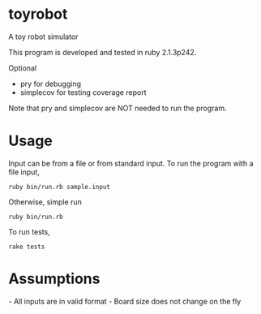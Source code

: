 toyrobot
========

A toy robot simulator

This program is developed and tested in ruby 2.1.3p242.

Optional
- pry for debugging
- simplecov for testing coverage report

Note that pry and simplecov are NOT needed to run the program.

<h1>Usage</h1>
Input can be from a file or from standard input. To run the program with a file input,

```
ruby bin/run.rb sample.input
```

Otherwise, simple run

```
ruby bin/run.rb
```

To run tests,

```
rake tests
```

<h1>Assumptions</h1>
- All inputs are in valid format
- Board size does not change on the fly

